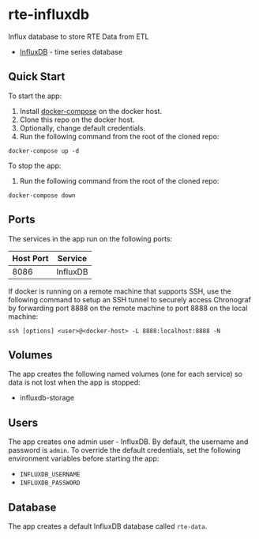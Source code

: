 # rte-influxdb
Influx database to store RTE Data from ETL

* [InfluxDB](https://github.com/influxdata/influxdb) - time series database

## Quick Start

To start the app:

1. Install [docker-compose](https://docs.docker.com/compose/install/) on the docker host.
2. Clone this repo on the docker host.
3. Optionally, change default credentials.
4. Run the following command from the root of the cloned repo:
```
docker-compose up -d
```

To stop the app:

1. Run the following command from the root of the cloned repo:
```
docker-compose down
```

## Ports

The services in the app run on the following ports:

| Host Port | Service |
| - | - |
| 8086 | InfluxDB |


If docker is running on a remote machine that supports SSH, use the following command to setup an SSH tunnel to securely access Chronograf by forwarding port 8888 on the remote machine to port 8888 on the local machine:

```
ssh [options] <user>@<docker-host> -L 8888:localhost:8888 -N
```

## Volumes

The app creates the following named volumes (one for each service) so data is not lost when the app is stopped:

* influxdb-storage

## Users

The app creates one admin user - InfluxDB. By default, the username and password  is `admin`. To override the default credentials, set the following environment variables before starting the app:

* `INFLUXDB_USERNAME`
* `INFLUXDB_PASSWORD`

## Database

The app creates a default InfluxDB database called `rte-data`.



